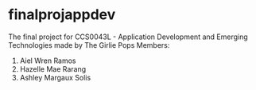 # finalprojappdev
The final project for CCS0043L - Application Development and Emerging Technologies made by The Girlie Pops
Members:
1. Aiel Wren Ramos
2. Hazelle Mae Rarang
3. Ashley Margaux Solis
